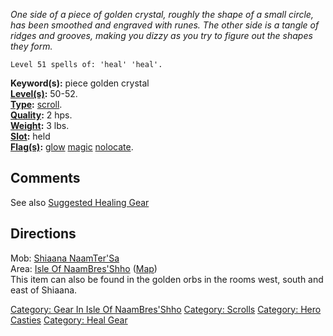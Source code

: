 *One side of a piece of golden crystal, roughly the shape of a small
circle, has been smoothed and engraved with runes. The other side is a
tangle of ridges and grooves, making you dizzy as you try to figure out
the shapes they form.*

`Level 51 spells of: 'heal' 'heal'.`

**Keyword(s):** piece golden crystal  
**[Level(s)](Object_Level.md "wikilink"):** 50-52.  
**[Type](:Category:_Object_Types.md "wikilink"):**
[scroll](:Category:_Scrolls.md "wikilink").  
**[Quality](Object_Quality.md "wikilink"):** 2 hps.  
**[Weight](Object_Weight.md "wikilink"):** 3 lbs.  
**[Slot](Object_Slot.md "wikilink"):** held  
**[Flag(s)](:Category:_Object_Flags.md "wikilink"):**
[glow](Glow_Flag.md "wikilink") [magic](Magic_Flag.md "wikilink")
[nolocate](NoLocate_Flag.md "wikilink").  

## Comments

See also [Suggested Healing
Gear](Suggested_Spellcasting_Gear#Suggested_Healing_Gear.md "wikilink")

## Directions

Mob: [Shiaana NaamTer'Sa](Shiaana_NaamTer'Sa "wikilink")  
Area: [Isle Of
NaamBres'Shho](:Category:_Isle_Of_NaamBres'Shho.md "wikilink")
([Map](Isle_Of_NaamBres'Shho_Map.md "wikilink"))  
This item can also be found in the golden orbs in the rooms west, south
and east of Shiaana.

[Category: Gear In Isle Of
NaamBres'Shho](Category:_Gear_In_Isle_Of_NaamBres'Shho "wikilink")
[Category: Scrolls](Category:_Scrolls "wikilink") [Category: Hero
Casties](Category:_Hero_Casties "wikilink") [Category: Heal
Gear](Category:_Heal_Gear "wikilink")
